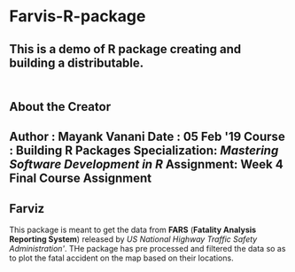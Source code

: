 # Farvis-R-package
This is a demo of R package creating and building a distributable. <br/>
<br/>
------------------------------------------------------
## About the Creator
Author : Mayank Vanani
Date   : 05 Feb '19
Course : **Building R Packages**
Specialization: _Mastering Software Development in R_
Assignment:  Week 4 Final Course Assignment
-------------------------------------------------------

## Farviz
This package is meant to get the data from **FARS** (**Fatality Analysis Reporting System**) released by 
_US National Highway Traffic Safety Administration'_. THe package has pre processed and filtered the data
so as to plot the fatal accident on the map based on their locations.
